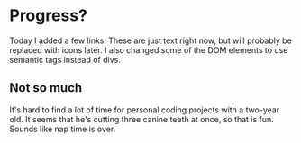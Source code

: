 # Progress?

Today I added a few links. These are just text right now, but will probably be replaced with icons later.
I also changed some of the DOM elements to use semantic tags instead of divs.

## Not so much

It's hard to find a lot of time for personal coding projects with a two-year old. It seems that he's cutting three canine teeth at once, so that is fun.
Sounds like nap time is over.
